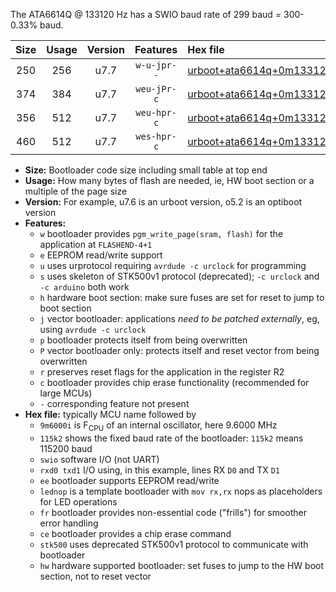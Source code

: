 The ATA6614Q @ 133120 Hz has a SWIO baud rate of 299 baud = 300-0.33% baud.

|Size|Usage|Version|Features|Hex file|
|:-:|:-:|:-:|:-:|:--|
|250|256|u7.7|`w-u-jpr--`|[urboot+ata6614q+0m133120i++++0k3_swio_rxd0_txd1_lednop.hex](https://raw.githubusercontent.com/stefanrueger/urboot.hex/main/mcus/ata6614q/internal_oscillator/fint+0m133120_Hz/br++++0k3_bps/urboot+ata6614q+0m133120i++++0k3_swio_rxd0_txd1_lednop.hex)|
|374|384|u7.7|`weu-jPr-c`|[urboot+ata6614q+0m133120i++++0k3_swio_rxd0_txd1_ee_lednop_fr_ce.hex](https://raw.githubusercontent.com/stefanrueger/urboot.hex/main/mcus/ata6614q/internal_oscillator/fint+0m133120_Hz/br++++0k3_bps/urboot+ata6614q+0m133120i++++0k3_swio_rxd0_txd1_ee_lednop_fr_ce.hex)|
|356|512|u7.7|`weu-hpr-c`|[urboot+ata6614q+0m133120i++++0k3_swio_rxd0_txd1_ee_lednop_fr_ce_hw.hex](https://raw.githubusercontent.com/stefanrueger/urboot.hex/main/mcus/ata6614q/internal_oscillator/fint+0m133120_Hz/br++++0k3_bps/urboot+ata6614q+0m133120i++++0k3_swio_rxd0_txd1_ee_lednop_fr_ce_hw.hex)|
|460|512|u7.7|`wes-hpr-c`|[urboot+ata6614q+0m133120i++++0k3_swio_rxd0_txd1_ee_lednop_fr_ce_stk500_hw.hex](https://raw.githubusercontent.com/stefanrueger/urboot.hex/main/mcus/ata6614q/internal_oscillator/fint+0m133120_Hz/br++++0k3_bps/urboot+ata6614q+0m133120i++++0k3_swio_rxd0_txd1_ee_lednop_fr_ce_stk500_hw.hex)|

- **Size:** Bootloader code size including small table at top end
- **Usage:** How many bytes of flash are needed, ie, HW boot section or a multiple of the page size
- **Version:** For example, u7.6 is an urboot version, o5.2 is an optiboot version
- **Features:**
  + `w` bootloader provides `pgm_write_page(sram, flash)` for the application at `FLASHEND-4+1`
  + `e` EEPROM read/write support
  + `u` uses urprotocol requiring `avrdude -c urclock` for programming
  + `s` uses skeleton of STK500v1 protocol (deprecated); `-c urclock` and `-c arduino` both work
  + `h` hardware boot section: make sure fuses are set for reset to jump to boot section
  + `j` vector bootloader: applications *need to be patched externally*, eg, using `avrdude -c urclock`
  + `p` bootloader protects itself from being overwritten
  + `P` vector bootloader only: protects itself and reset vector from being overwritten
  + `r` preserves reset flags for the application in the register R2
  + `c` bootloader provides chip erase functionality (recommended for large MCUs)
  + `-` corresponding feature not present
- **Hex file:** typically MCU name followed by
  + `9m6000i` is F<sub>CPU</sub> of an internal oscillator, here 9.6000 MHz
  + `115k2` shows the fixed baud rate of the bootloader: `115k2` means 115200 baud
  + `swio` software I/O (not UART)
  + `rxd0 txd1` I/O using, in this example, lines RX `D0` and TX `D1`
  + `ee` bootloader supports EEPROM read/write
  + `lednop` is a template bootloader with `mov rx,rx` nops as placeholders for LED operations
  + `fr` bootloader provides non-essential code ("frills") for smoother error handling
  + `ce` bootloader provides a chip erase command
  + `stk500` uses deprecated STK500v1 protocol to communicate with bootloader
  + `hw` hardware supported bootloader: set fuses to jump to the HW boot section, not to reset vector
